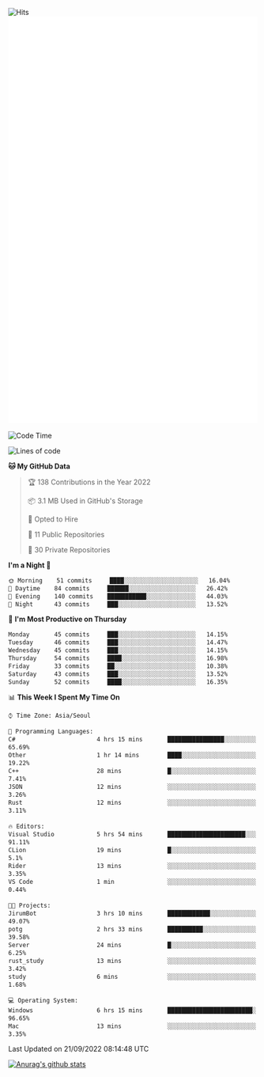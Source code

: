 ![Hits](https://hits.seeyoufarm.com/api/count/incr/badge.svg?url=https%3A%2F%2Fgithub.com%2Fkokose1234&count_bg=%2379C83D&title_bg=%23555555&icon=apple.svg&icon_color=%23E7E7E7&title=hits&edge_flat=false)
<br/>
![Metrics](https://github.com/kokose1234/kokose1234/blob/main/github-metrics.svg)

<!--START_SECTION:waka-->
![Code Time](http://img.shields.io/badge/Code%20Time-694%20hrs%2038%20mins-blue)

![Lines of code](https://img.shields.io/badge/From%20Hello%20World%20I%27ve%20Written-901%20Thousand%20lines%20of%20code-blue)

**🐱 My GitHub Data** 

> 🏆 138 Contributions in the Year 2022
 > 
> 📦 3.1 MB Used in GitHub's Storage 
 > 
> 💼 Opted to Hire
 > 
> 📜 11 Public Repositories 
 > 
> 🔑 30 Private Repositories  
 > 
**I'm a Night 🦉** 

```text
🌞 Morning    51 commits     ████░░░░░░░░░░░░░░░░░░░░░   16.04% 
🌆 Daytime    84 commits     ██████░░░░░░░░░░░░░░░░░░░   26.42% 
🌃 Evening    140 commits    ███████████░░░░░░░░░░░░░░   44.03% 
🌙 Night      43 commits     ███░░░░░░░░░░░░░░░░░░░░░░   13.52%

```
📅 **I'm Most Productive on Thursday** 

```text
Monday       45 commits     ███░░░░░░░░░░░░░░░░░░░░░░   14.15% 
Tuesday      46 commits     ███░░░░░░░░░░░░░░░░░░░░░░   14.47% 
Wednesday    45 commits     ███░░░░░░░░░░░░░░░░░░░░░░   14.15% 
Thursday     54 commits     ████░░░░░░░░░░░░░░░░░░░░░   16.98% 
Friday       33 commits     ██░░░░░░░░░░░░░░░░░░░░░░░   10.38% 
Saturday     43 commits     ███░░░░░░░░░░░░░░░░░░░░░░   13.52% 
Sunday       52 commits     ████░░░░░░░░░░░░░░░░░░░░░   16.35%

```


📊 **This Week I Spent My Time On** 

```text
⌚︎ Time Zone: Asia/Seoul

💬 Programming Languages: 
C#                       4 hrs 15 mins       ████████████████░░░░░░░░░   65.69% 
Other                    1 hr 14 mins        ████░░░░░░░░░░░░░░░░░░░░░   19.22% 
C++                      28 mins             █░░░░░░░░░░░░░░░░░░░░░░░░   7.41% 
JSON                     12 mins             ░░░░░░░░░░░░░░░░░░░░░░░░░   3.26% 
Rust                     12 mins             ░░░░░░░░░░░░░░░░░░░░░░░░░   3.11%

🔥 Editors: 
Visual Studio            5 hrs 54 mins       ██████████████████████░░░   91.11% 
CLion                    19 mins             █░░░░░░░░░░░░░░░░░░░░░░░░   5.1% 
Rider                    13 mins             ░░░░░░░░░░░░░░░░░░░░░░░░░   3.35% 
VS Code                  1 min               ░░░░░░░░░░░░░░░░░░░░░░░░░   0.44%

🐱‍💻 Projects: 
JirumBot                 3 hrs 10 mins       ████████████░░░░░░░░░░░░░   49.07% 
potg                     2 hrs 33 mins       ██████████░░░░░░░░░░░░░░░   39.58% 
Server                   24 mins             █░░░░░░░░░░░░░░░░░░░░░░░░   6.25% 
rust_study               13 mins             ░░░░░░░░░░░░░░░░░░░░░░░░░   3.42% 
study                    6 mins              ░░░░░░░░░░░░░░░░░░░░░░░░░   1.68%

💻 Operating System: 
Windows                  6 hrs 15 mins       ████████████████████████░   96.65% 
Mac                      13 mins             ░░░░░░░░░░░░░░░░░░░░░░░░░   3.35%

```


 Last Updated on 21/09/2022 08:14:48 UTC
<!--END_SECTION:waka-->

[![Anurag's github stats](https://github-readme-stats.vercel.app/api?username=kokose1234&theme=dracula)](https://github.com/anuraghazra/github-readme-stats)



	
